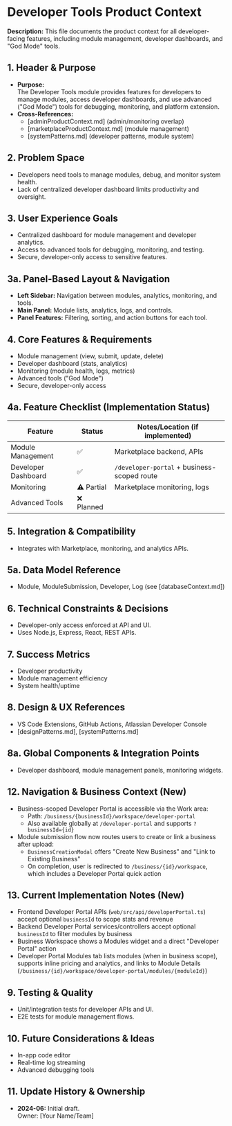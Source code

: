 <!--
Developer Tools Product Context
See README for the modular context pattern.
-->

# Developer Tools Product Context

**Description:**
This file documents the product context for all developer-facing features, including module management, developer dashboards, and "God Mode" tools.

## 1. Header & Purpose
- **Purpose:**  
  The Developer Tools module provides features for developers to manage modules, access developer dashboards, and use advanced ("God Mode") tools for debugging, monitoring, and platform extension.
- **Cross-References:**  
  - [adminProductContext.md] (admin/monitoring overlap)
  - [marketplaceProductContext.md] (module management)
  - [systemPatterns.md] (developer patterns, module system)

## 2. Problem Space
- Developers need tools to manage modules, debug, and monitor system health.
- Lack of centralized developer dashboard limits productivity and oversight.

## 3. User Experience Goals
- Centralized dashboard for module management and developer analytics.
- Access to advanced tools for debugging, monitoring, and testing.
- Secure, developer-only access to sensitive features.

## 3a. Panel-Based Layout & Navigation
- **Left Sidebar:** Navigation between modules, analytics, monitoring, and tools.
- **Main Panel:** Module lists, analytics, logs, and controls.
- **Panel Features:** Filtering, sorting, and action buttons for each tool.

## 4. Core Features & Requirements
- Module management (view, submit, update, delete)
- Developer dashboard (stats, analytics)
- Monitoring (module health, logs, metrics)
- Advanced tools ("God Mode")
- Secure, developer-only access

## 4a. Feature Checklist (Implementation Status)
| Feature                | Status      | Notes/Location (if implemented)      |
|------------------------|-------------|--------------------------------------|
| Module Management      | ✅          | Marketplace backend, APIs            |
| Developer Dashboard    | ✅          | `/developer-portal` + business-scoped route |
| Monitoring             | ⚠️ Partial | Marketplace monitoring, logs         |
| Advanced Tools         | ❌ Planned  |                                      |

## 5. Integration & Compatibility
- Integrates with Marketplace, monitoring, and analytics APIs.

## 5a. Data Model Reference
- Module, ModuleSubmission, Developer, Log (see [databaseContext.md])

## 6. Technical Constraints & Decisions
- Developer-only access enforced at API and UI.
- Uses Node.js, Express, React, REST APIs.

## 7. Success Metrics
- Developer productivity
- Module management efficiency
- System health/uptime

## 8. Design & UX References
- VS Code Extensions, GitHub Actions, Atlassian Developer Console
- [designPatterns.md], [systemPatterns.md]

## 8a. Global Components & Integration Points
- Developer dashboard, module management panels, monitoring widgets.

## 12. Navigation & Business Context (New)
- Business-scoped Developer Portal is accessible via the Work area:
  - Path: `/business/{businessId}/workspace/developer-portal`
  - Also available globally at `/developer-portal` and supports `?businessId={id}`
- Module submission flow now routes users to create or link a business after upload:
  - `BusinessCreationModal` offers "Create New Business" and "Link to Existing Business"
  - On completion, user is redirected to `/business/{id}/workspace`, which includes a Developer Portal quick action

## 13. Current Implementation Notes (New)
- Frontend Developer Portal APIs (`web/src/api/developerPortal.ts`) accept optional `businessId` to scope stats and revenue
- Backend Developer Portal services/controllers accept optional `businessId` to filter modules by business
- Business Workspace shows a Modules widget and a direct "Developer Portal" action
- Developer Portal Modules tab lists modules (when in business scope), supports inline pricing and analytics, and links to Module Details (`/business/{id}/workspace/developer-portal/modules/{moduleId}`)

## 9. Testing & Quality
- Unit/integration tests for developer APIs and UI.
- E2E tests for module management flows.

## 10. Future Considerations & Ideas
- In-app code editor
- Real-time log streaming
- Advanced debugging tools

## 11. Update History & Ownership
- **2024-06:** Initial draft.  
  Owner: [Your Name/Team]